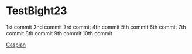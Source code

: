 # TestBight23

1st commit 
2nd commit
3rd commit
4th commit
5th commit
6th commit
7th commit
8th commit
9th commit
10th commit

<a href='mailto:caspiant@sccwrp.org'>Caspian</a>
